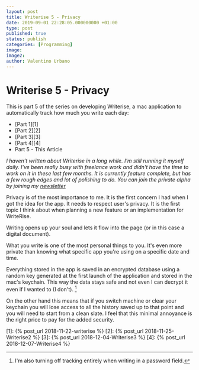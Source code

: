 ```yaml
---
layout: post
title: Writerise 5 - Privacy
date: 2019-09-01 22:28:05.000000000 +01:00
type: post
published: true
status: publish
categories: [Programming]
image:
image2:
author: Valentino Urbano
---
```


# Writerise 5 - Privacy

This is part 5 of the series on developing Writerise, a mac application to automatically track how much you write each day:

- [Part 1][1]
- [Part 2][2]
- [Part 3][3]
- [Part 4][4]
- Part 5 - This Article

_I haven't written about Writerise in a long while. I'm still running it myself daily. I've been really busy with freelance work and didn't have the time to work on it in these last few months. It is currently feature complete, but has a few rough edges and lot of polishing to do. You can join the private alpha by joining my [newsletter][6]_

Privacy is of the most importance to me. It is the first concern I had when I got the idea for the app. It needs to respect user's privacy. It is the first topic I think about when planning a new feature or an implementation for WriteRise.

Writing opens up your soul and lets it flow into the page (or in this case a digital document).

What you write is one of the most personal things to you. It's even more private than knowing what specific app you're using on a specific date and time.

<!-- That's why WriteRise never stores or reads anything you write. Just counts every character and word. To do that it needs to check if a character is a space or a new line. In the future i might add word tracking to know which words you used the most for each application, but if I do privacy will be the topmost concern and everything will be encrypted and kept on device only.  -->

<!-- Months ago I was thinking about having a server component with anynomized data, but due to privacy concerns I decided against it.
I'm using a server components for anynomized statistics about word count (more on it later). The server never tracks your activity. Everything is anonymized and sanitized. You can't from a word get back to who wrote it. -->

Everything stored in the app is saved in an encrypted database using a random key generated at the first launch of the application and stored in the mac's keychain. This way the data stays safe and not even I can decrypt it even if I wanted to (I don't). [^1]

On the other hand this means that if you switch machine or clear your keychain you will lose access to all the history saved up to that point and you will need to start from a clean slate. I feel that this minimal annoyance is the right price to pay for the added security.

[^1]: I'm also turning off tracking entirely when writing in a password field.

[6]: /newsletter

[1]: {% post_url 2018-11-22-writerise %}
[2]: {% post_url 2018-11-25-Writerise2 %}
[3]: {% post_url 2018-12-04-Writerise3 %}
[4]: {% post_url 2018-12-07-Writerise4 %}
